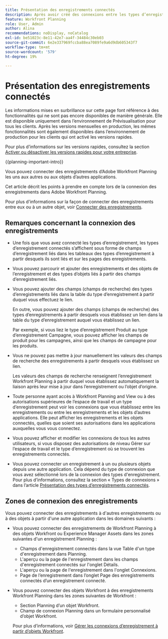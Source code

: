 ```yaml
---
title: Présentation des enregistrements connectés
description: Après avoir créé des connexions entre les types d’enregistrements, vous pouvez connecter des enregistrements individuels les uns aux autres. Cet article décrit les points à prendre en compte lors de la connexion des enregistrements dans Adobe Workfront Planning.
feature: Workfront Planning
role: User, Admin
author: Alina
recommendations: noDisplay, noCatalog
exl-id: be51023c-8e11-42e7-aa4f-34484c30eb03
source-git-commit: 6e2e337969fccba88ea7089fe9a6d9db605343f7
workflow-type: tm+mt
source-wordcount: '579'
ht-degree: 19%

---
```


# Présentation des enregistrements connectés

<span class="preview">Les informations mises en surbrillance sur cette page font référence à des fonctionnalités qui ne sont pas encore disponibles de manière générale. Elle est disponible uniquement dans l’environnement de Prévisualisation pour tous les clients. Après les versions mensuelles en production, les mêmes fonctionnalités sont également disponibles dans l’environnement de production pour les clients qui ont activé les versions rapides. </span>

<span class="preview">Pour plus d’informations sur les versions rapides, consultez la section [Activer ou désactiver les versions rapides pour votre entreprise](/help/quicksilver/administration-and-setup/set-up-workfront/configure-system-defaults/enable-fast-release-process.md).</span>

{{planning-important-intro}}

Vous pouvez connecter des enregistrements d’Adobe Workfront Planning les uns aux autres ou aux objets d’autres applications.

Cet article décrit les points à prendre en compte lors de la connexion des enregistrements dans Adobe Workfront Planning.

Pour plus d&#39;informations sur la façon de connecter des enregistrements entre eux ou à un autre objet, voir [Connecter des enregistrements](/help/quicksilver/planning/records/connect-records.md).


## Remarques concernant la connexion des enregistrements

* Une fois que vous avez connecté les types d’enregistrement, les types d’enregistrement connectés s’affichent sous forme de champs d’enregistrement liés dans les tableaux des types d’enregistrement à partir desquels ils sont liés et sur les pages des enregistrements.
* Vous pouvez parcourir et ajouter des enregistrements et des objets de l’enregistrement et des types d’objets liés à partir des champs d’enregistrement liés.
* Vous pouvez ajouter des champs (champs de recherche) des types d’enregistrements liés dans la table du type d’enregistrement à partir duquel vous effectuez le lien.

  En outre, vous pouvez ajouter des champs (champs de recherche) des types d’enregistrements à partir desquels vous établissez un lien dans la table du type d’enregistrement auquel vous établissez un lien.

  Par exemple, si vous liez le type d’enregistrement Produit au type d’enregistrement Campagne, vous pouvez afficher les champs de produit pour les campagnes, ainsi que les champs de campagne pour les produits.
* Vous ne pouvez pas mettre à jour manuellement les valeurs des champs de recherche des enregistrements à partir desquels vous établissez un lien.

  Les valeurs des champs de recherche renseignent l’enregistrement Workfront Planning à partir duquel vous établissez automatiquement la liaison après leur mise à jour dans l’enregistrement ou l’objet d’origine.

* Toute personne ayant accès à Workfront Planning and View ou à des autorisations supérieures de l’espace de travail <span class="preview">et un type d’enregistrement</span> peut voir les connexions que vous établissez entre les enregistrements ou entre les enregistrements et les objets d’autres applications. Elle peut afficher les enregistrements et les objets connectés, quelles que soient ses autorisations dans les applications auxquelles vous vous connectez.
* Vous pouvez afficher et modifier les connexions de tous les autres utilisateurs, si vous disposez des autorisations de niveau Gérer sur l’espace de travail <span class="preview">et le type d’enregistrement</span> où se trouvent les enregistrements connectés.
* Vous pouvez connecter un enregistrement à un ou plusieurs objets depuis une autre application. Cela dépend du type de connexion que vous avez sélectionné lors de la connexion des types d&#39;enregistrement. Pour plus d’informations, consultez la section « Types de connexions » dans l’article [Présentation des types d’enregistrements connectés](/help/quicksilver/planning/architecture/connect-record-types-overview.md).

## Zones de connexion des enregistrements

Vous pouvez connecter des enregistrements à d&#39;autres enregistrements ou à des objets à partir d&#39;une autre application dans les domaines suivants :

* Vous pouvez connecter des enregistrements de Workfront Planning à des objets Workfront ou Experience Manager Assets dans les zones suivantes d&#39;un enregistrement Planning :

   * Champs d&#39;enregistrement connectés dans la vue Table d&#39;un type d&#39;enregistrement dans Planning.
   * L&#39;aperçu ou la page de l&#39;enregistrement dans les champs d&#39;enregistrement connectés sur l&#39;onglet Détails.
   * L&#39;aperçu ou la page de l&#39;enregistrement dans l&#39;onglet Connexions.
   * Page de l’enregistrement dans l’onglet <span class="preview">Page des enregistrements connectés</span> d’un enregistrement connecté.

* Vous pouvez connecter des objets Workfront à des enregistrements Workfront Planning dans les zones suivantes de Workfront :

   * Section Planning d’un objet Workfront.
   * Champ de connexion Planning dans un formulaire personnalisé d’objet Workfront.

  Pour plus d’informations, voir [Gérer les connexions d’enregistrement à partir d’objets Workfront](/help/quicksilver/planning/records/manage-records-in-planning-section.md).

